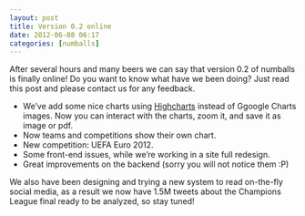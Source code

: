 ```yaml
---
layout: post
title: Version 0.2 online
date: 2012-06-08 06:17
categories: [numballs]
---
```

After several hours and many beers we can say that version 0.2 of numballs is finally online! Do you want to know what have we been doing? Just read this post and please contact us for any feedback.

- We’ve add some nice charts using [Highcharts](http://www.highcharts.com/) instead of Ggoogle Charts images. Now you can interact with the charts, zoom it, and save it as image or pdf.  
- Now teams and competitions show their own chart.  
- New competition: UEFA Euro 2012.  
- Some front-end issues, while we’re working in a site full redesign.  
- Great improvements on the backend (sorry you will not notice them :P)  

We also have been designing and trying a new system to read on-the-fly social media, as a result we now have 1.5M tweets about the Champions League final ready to be analyzed, so stay tuned!